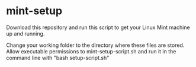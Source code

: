 # mint-setup
Download this repository and run this script to get your Linux Mint machine up and running.

Change your working folder to the directory where these files are stored. Allow executable permissions to mint-setup-script.sh and run it in the command line with "bash setup-script.sh"
